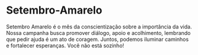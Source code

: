 # Setembro-Amarelo
Setembro Amarelo é o mês da conscientização sobre a importância da vida. Nossa campanha busca promover diálogo, apoio e acolhimento, lembrando que pedir ajuda é um ato de coragem. Juntos, podemos iluminar caminhos e fortalecer esperanças. Você não está sozinho!
